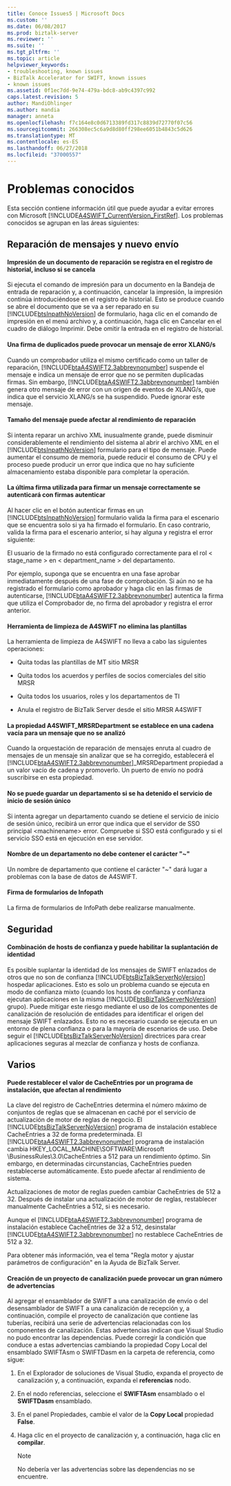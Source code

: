```yaml
---
title: Conoce Issues5 | Microsoft Docs
ms.custom: ''
ms.date: 06/08/2017
ms.prod: biztalk-server
ms.reviewer: ''
ms.suite: ''
ms.tgt_pltfrm: ''
ms.topic: article
helpviewer_keywords:
- troubleshooting, known issues
- BizTalk Accelerator for SWIFT, known issues
- known issues
ms.assetid: 0f1ec7dd-9e74-479a-bdc8-ab9c4397c992
caps.latest.revision: 5
author: MandiOhlinger
ms.author: mandia
manager: anneta
ms.openlocfilehash: f7c164e8c0d6713389fd317c8839d72770f07c56
ms.sourcegitcommit: 266308ec5c6a9d8d80ff298ee6051b4843c5d626
ms.translationtype: MT
ms.contentlocale: es-ES
ms.lasthandoff: 06/27/2018
ms.locfileid: "37000557"
---
```

# <a name="known-issues"></a>Problemas conocidos
Esta sección contiene información útil que puede ayudar a evitar errores con Microsoft [!INCLUDE[A4SWIFT_CurrentVersion_FirstRef](../../includes/a4swift-currentversion-firstref-md.md)]. Los problemas conocidos se agrupan en las áreas siguientes:  
  
## <a name="message-repair-and-new-submission"></a>Reparación de mensajes y nuevo envío

#### <a name="printing-of-a-repair-document-is-recorded-in-the-history-log-even-if-canceled"></a>Impresión de un documento de reparación se registra en el registro de historial, incluso si se cancela  
 Si ejecuta el comando de impresión para un documento en la Bandeja de entrada de reparación y, a continuación, cancelar la impresión, la impresión continúa introduciéndose en el registro de historial. Esto se produce cuando se abre el documento que se va a ser reparado en su [!INCLUDE[btsInpathNoVersion](../../includes/btsinpathnoversion-md.md)] de formulario, haga clic en el comando de impresión en el menú archivo y, a continuación, haga clic en Cancelar en el cuadro de diálogo Imprimir. Debe omitir la entrada en el registro de historial.  
  
#### <a name="a-duplicate-signature-can-cause-an-xlangs-error-message"></a>Una firma de duplicados puede provocar un mensaje de error XLANG/s  
 Cuando un comprobador utiliza el mismo certificado como un taller de reparación, [!INCLUDE[btaA4SWIFT2.3abbrevnonumber](../../includes/btaa4swift2-3abbrevnonumber-md.md)] suspende el mensaje e indica un mensaje de error que no se permiten duplicadas firmas. Sin embargo, [!INCLUDE[btaA4SWIFT2.3abbrevnonumber](../../includes/btaa4swift2-3abbrevnonumber-md.md)] también genera otro mensaje de error con un origen de eventos de XLANG/s, que indica que el servicio XLANG/s se ha suspendido. Puede ignorar este mensaje.  
  
#### <a name="message-size-can-affect-repair-performance"></a>Tamaño del mensaje puede afectar al rendimiento de reparación  
 Si intenta reparar un archivo XML inusualmente grande, puede disminuir considerablemente el rendimiento del sistema al abrir el archivo XML en el [!INCLUDE[btsInpathNoVersion](../../includes/btsinpathnoversion-md.md)] formulario para el tipo de mensaje. Puede aumentar el consumo de memoria, puede reducir el consumo de CPU y el proceso puede producir un error que indica que no hay suficiente almacenamiento estaba disponible para completar la operación.  
  
#### <a name="the-last-signature-used-to-sign-a-message-successfully-will-be-authenticated-by-authenticate-signatures"></a>La última firma utilizada para firmar un mensaje correctamente se autenticará con firmas autenticar  
 Al hacer clic en el botón autenticar firmas en un [!INCLUDE[btsInpathNoVersion](../../includes/btsinpathnoversion-md.md)] formulario valida la firma para el escenario que se encuentra solo si ya ha firmado el formulario. En caso contrario, valida la firma para el escenario anterior, si hay alguna y registra el error siguiente:  
  
 El usuario de la firmado no está configurado correctamente para el rol < stage_name > en < department_name > del departamento.  
  
 Por ejemplo, suponga que se encuentra en una fase aprobar inmediatamente después de una fase de comprobación. Si aún no se ha registrado el formulario como aprobador y haga clic en las firmas de autenticarse, [!INCLUDE[btaA4SWIFT2.3abbrevnonumber](../../includes/btaa4swift2-3abbrevnonumber-md.md)] autentica la firma que utiliza el Comprobador de, no firma del aprobador y registra el error anterior.  

#### <a name="a4swift-cleanup-tool-doesnt-delete-templates"></a>Herramienta de limpieza de A4SWIFT no elimina las plantillas  
 La herramienta de limpieza de A4SWIFT no lleva a cabo las siguientes operaciones:  
  
-   Quita todas las plantillas de MT sitio MRSR  
  
-   Quita todos los acuerdos y perfiles de socios comerciales del sitio MRSR  
  
-   Quita todos los usuarios, roles y los departamentos de TI  
  
-   Anula el registro de BizTalk Server desde el sitio MRSR A4SWIFT  
  
#### <a name="the-a4swiftmrsrdepartment-property-is-set-to-an-empty-string-for-a-message-that-did-not-parse"></a>La propiedad A4SWIFT_MRSRDepartment se establece en una cadena vacía para un mensaje que no se analizó  
 Cuando la orquestación de reparación de mensajes enruta al cuadro de mensajes de un mensaje sin analizar que se ha corregido, establecerá el [!INCLUDE[btaA4SWIFT2.3abbrevnonumber](../../includes/btaa4swift2-3abbrevnonumber-md.md)]_MRSRDepartment propiedad a un valor vacío de cadena y promoverlo. Un puerto de envío no podrá suscribirse en esta propiedad.  
  
#### <a name="cannot-save-a-department-if-the-sso-service-has-been-stopped"></a>No se puede guardar un departamento si se ha detenido el servicio de inicio de sesión único  
 Si intenta agregar un departamento cuando se detiene el servicio de inicio de sesión único, recibirá un error que indica que el servidor de SSO principal \<machinename\> error. Compruebe si SSO está configurado y si el servicio SSO está en ejecución en ese servidor.  
  
#### <a name="a-department-name-must-not-contain-the-character-"></a>Nombre de un departamento no debe contener el carácter "~"  
 Un nombre de departamento que contiene el carácter "~" dará lugar a problemas con la base de datos de A4SWIFT.  
  
#### <a name="signing-infopath-forms"></a>Firma de formularios de Infopath  
 La firma de formularios de InfoPath debe realizarse manualmente.  
  
## <a name="security"></a>Seguridad

#### <a name="mixing-trusted-and-untrusted-hosts-can-enable-spoofing"></a>Combinación de hosts de confianza y puede habilitar la suplantación de identidad  

 Es posible suplantar la identidad de los mensajes de SWIFT enlazados de otros que no son de confianza [!INCLUDE[btsBizTalkServerNoVersion](../../includes/btsbiztalkservernoversion-md.md)] hospedar aplicaciones. Esto es solo un problema cuando se ejecuta en modo de confianza mixto (cuando los hosts de confianza y confianza ejecutan aplicaciones en la misma [!INCLUDE[btsBizTalkServerNoVersion](../../includes/btsbiztalkservernoversion-md.md)] grupo). Puede mitigar este riesgo mediante el uso de los componentes de canalización de resolución de entidades para identificar el origen del mensaje SWIFT enlazados. Esto no es necesario cuando se ejecuta en un entorno de plena confianza o para la mayoría de escenarios de uso. Debe seguir el [!INCLUDE[btsBizTalkServerNoVersion](../../includes/btsbiztalkservernoversion-md.md)] directrices para crear aplicaciones seguras al mezclar de confianza y hosts de confianza. 
 
## <a name="miscellaneous"></a>Varios

#### <a name="the-cacheentries-setting-may-be-reset-by-a-setup-program-affecting-performance"></a>Puede restablecer el valor de CacheEntries por un programa de instalación, que afectan al rendimiento  
 La clave del registro de CacheEntries determina el número máximo de conjuntos de reglas que se almacenan en caché por el servicio de actualización de motor de reglas de negocio. El [!INCLUDE[btsBizTalkServerNoVersion](../../includes/btsbiztalkservernoversion-md.md)] programa de instalación establece CacheEntries a 32 de forma predeterminada. El [!INCLUDE[btaA4SWIFT2.3abbrevnonumber](../../includes/btaa4swift2-3abbrevnonumber-md.md)] programa de instalación cambia HKEY_LOCAL_MACHINE\SOFTWARE\\Microsoft \BusinessRules\3.0\CacheEntries a 512 para un rendimiento óptimo. Sin embargo, en determinadas circunstancias, CacheEntries pueden restablecerse automáticamente. Esto puede afectar al rendimiento de sistema.  
  
 Actualizaciones de motor de reglas pueden cambiar CacheEntries de 512 a 32. Después de instalar una actualización de motor de reglas, restablecer manualmente CacheEntries a 512, si es necesario.  
  
 Aunque el [!INCLUDE[btaA4SWIFT2.3abbrevnonumber](../../includes/btaa4swift2-3abbrevnonumber-md.md)] programa de instalación establece CacheEntries de 32 a 512, desinstalar [!INCLUDE[btaA4SWIFT2.3abbrevnonumber](../../includes/btaa4swift2-3abbrevnonumber-md.md)] no restablece CacheEntries de 512 a 32.  
  
 Para obtener más información, vea el tema "Regla motor y ajustar parámetros de configuración" en la Ayuda de BizTalk Server.  
  
#### <a name="building-a-pipeline-project-may-result-in-a-large-number-of-warnings"></a>Creación de un proyecto de canalización puede provocar un gran número de advertencias  
 Al agregar el ensamblador de SWIFT a una canalización de envío o del desensamblador de SWIFT a una canalización de recepción y, a continuación, compile el proyecto de canalización que contiene las tuberías, recibirá una serie de advertencias relacionadas con los componentes de canalización. Estas advertencias indican que Visual Studio no pudo encontrar las dependencias. Puede corregir la condición que conduce a estas advertencias cambiando la propiedad Copy Local del ensamblado SWIFTAsm o SWIFTDasm en la carpeta de referencia, como sigue:  
  
1.  En el Explorador de soluciones de Visual Studio, expanda el proyecto de canalización y, a continuación, expanda el **referencias** nodo.  
  
2.  En el nodo referencias, seleccione el **SWIFTAsm** ensamblado o el **SWIFTDasm** ensamblado.  
  
3.  En el panel Propiedades, cambie el valor de la **Copy Local** propiedad **False**.  
  
4.  Haga clic en el proyecto de canalización y, a continuación, haga clic en **compilar**.  
  
    > [!NOTE]
    >  No debería ver las advertencias sobre las dependencias no se encuentre.   